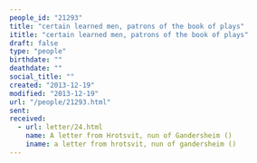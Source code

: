 ```yaml
---
people_id: "21293"
title: "certain learned men, patrons of the book of plays"
ititle: "certain learned men, patrons of the book of plays"
draft: false
type: "people"
birthdate: ""
deathdate: ""
social_title: ""
created: "2013-12-19"
modified: "2013-12-19"
url: "/people/21293.html"
sent:
received:
  - url: letter/24.html
    name: A letter from Hrotsvit, nun of Gandersheim ()
    iname: a letter from hrotsvit, nun of gandersheim ()
---
```

